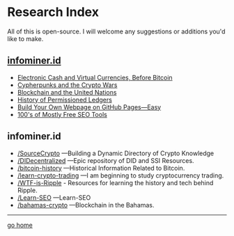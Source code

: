 # Research Index

All of this is open-source. I will welcome any suggestions or additions you'd like to make.

## [infominer.id](https://infominer.id) 

* [Electronic Cash and Virtual Currencies, Before Bitcoin](/blockchain/electronic-cash.html)
* [Cypherpunks and the Crypto Wars](/blockchain/cypherpunks.html)
* [Blockchain and the United Nations](/blockchain/UnitedNations.html)
* [History of Permissioned Ledgers](/blockchain/permissioned.html)
* [Build Your Own Webpage on GitHub Pages—Easy](/web-work/notes-on-github-pages.html)
* [100's of Mostly Free SEO Tools](/web-work/seo-tools.html)

## infominer.id

* [/SourceCrypto](https://infominer.id/SourceCrypto) —Building a Dynamic Directory of Crypto Knowledge
* [/DIDecentralized](https://infominer.id/DIDecentralized) —Epic repository of DID and SSI Resources.
* [/bitcoin-history](https://infominer.id/bitcoin-history) —Historical Information Related to Bitcoin.
* [/learn-crypto-trading](https://infominer.id/learn-crypto-trading) —I am beginning to study cryptocurrency trading.
* [/WTF-is-Ripple](https://github.com/infominer33/WTF-is-Ripple) - Resources for learning the history and tech behind Ripple. 
* [/Learn-SEO](https://github.com/infominer33/Learn-SEO) —Learn-SEO
* [/bahamas-crypto](https://github.com/infominer33/bahamas-crypto) —Blockchain in the Bahamas.

---

[go home](https://infominer.id)